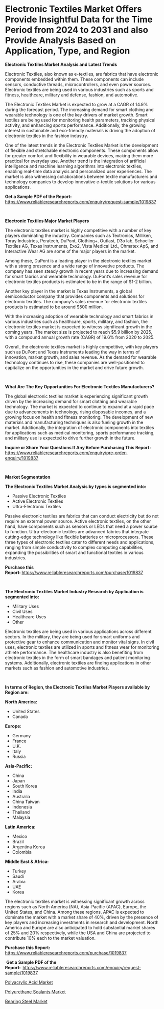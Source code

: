 <p><h1>Electronic Textiles Market Offers Provide Insightful Data for the Time Period from 2024 to 2031 and also Provide Analysis Based on Application, Type, and Region</h1></p><p><strong>Electronic Textiles Market Analysis and Latest Trends</strong></p>
<p><p>Electronic Textiles, also known as e-textiles, are fabrics that have electronic components embedded within them. These components can include sensors, conductive threads, microcontrollers, and even power sources. Electronic textiles are being used in various industries such as sports and fitness, healthcare, military and defense, fashion, and automotive.</p><p>The Electronic Textiles Market is expected to grow at a CAGR of 14.9% during the forecast period. The increasing demand for smart clothing and wearable technology is one of the key drivers of market growth. Smart textiles are being used for monitoring health parameters, tracking physical activity, and enhancing sports performance. Additionally, the growing interest in sustainable and eco-friendly materials is driving the adoption of electronic textiles in the fashion industry.</p><p>One of the latest trends in the Electronic Textiles Market is the development of flexible and stretchable electronic components. These components allow for greater comfort and flexibility in wearable devices, making them more practical for everyday use. Another trend is the integration of artificial intelligence and machine learning algorithms into electronic textiles, enabling real-time data analysis and personalized user experiences. The market is also witnessing collaborations between textile manufacturers and technology companies to develop innovative e-textile solutions for various applications.</p></p>
<p><strong>Get a Sample PDF of the Report:&nbsp;</strong> <a href="https://www.reliableresearchreports.com/enquiry/request-sample/1019837">https://www.reliableresearchreports.com/enquiry/request-sample/1019837</a></p>
<p>&nbsp;</p>
<p><strong>Electronic Textiles Major Market Players</strong></p>
<p><p>The electronic textiles market is highly competitive with a number of key players dominating the industry. Companies such as Textronics, Milliken, Toray Industries, Peratech, DuPont, Clothing+, Outlast, D3o lab, Schoeller Textiles AG, Texas Instruments, Exo2, Vista Medical Ltd., Ohmatex ApS, and Interactive Wear AG are some of the major players in the market.</p><p>Among these, DuPont is a leading player in the electronic textiles market with a strong presence and a wide range of innovative products. The company has seen steady growth in recent years due to increasing demand for smart fabrics and wearable technology. DuPont’s sales revenue for electronic textiles products is estimated to be in the range of $1-2 billion.</p><p>Another key player in the market is Texas Instruments, a global semiconductor company that provides components and solutions for electronic textiles. The company’s sales revenue for electronic textiles products is estimated to be around $500 million.</p><p>With the increasing adoption of wearable technology and smart fabrics in various industries such as healthcare, sports, military, and fashion, the electronic textiles market is expected to witness significant growth in the coming years. The market size is projected to reach $5.9 billion by 2025, with a compound annual growth rate (CAGR) of 19.6% from 2020 to 2025.</p><p>Overall, the electronic textiles market is highly competitive, with key players such as DuPont and Texas Instruments leading the way in terms of innovation, market growth, and sales revenue. As the demand for wearable technology continues to rise, these companies are well-positioned to capitalize on the opportunities in the market and drive future growth.</p></p>
<p>&nbsp;</p>
<p><strong>What Are The Key Opportunities For Electronic Textiles Manufacturers?</strong></p>
<p><p>The global electronic textiles market is experiencing significant growth driven by the increasing demand for smart clothing and wearable technology. The market is expected to continue to expand at a rapid pace due to advancements in technology, rising disposable incomes, and a growing focus on health and fitness monitoring. The development of new materials and manufacturing techniques is also fueling growth in the market. Additionally, the integration of electronic components into textiles for applications such as medical monitoring, sports performance tracking, and military use is expected to drive further growth in the future.</p></p>
<p><strong>Inquire or Share Your Questions If Any Before Purchasing This Report:</strong> <a href="https://www.reliableresearchreports.com/enquiry/pre-order-enquiry/1019837">https://www.reliableresearchreports.com/enquiry/pre-order-enquiry/1019837</a></p>
<p>&nbsp;</p>
<p><strong>Market Segmentation</strong></p>
<p><strong>The Electronic Textiles Market Analysis by types is segmented into:</strong></p>
<p><ul><li>Passive Electronic Textiles</li><li>Active Electronic Textiles</li><li>Ultra-Electronic Textiles</li></ul></p>
<p><p>Passive electronic textiles are fabrics that can conduct electricity but do not require an external power source. Active electronic textiles, on the other hand, have components such as sensors or LEDs that need a power source to function. Ultra-electronic textiles are advanced fabrics that integrate cutting-edge technology like flexible batteries or microprocessors. These three types of electronic textiles cater to different needs and applications, ranging from simple conductivity to complex computing capabilities, expanding the possibilities of smart and functional textiles in various industries.</p></p>
<p><strong>Purchase this Report:&nbsp;</strong><a href="https://www.reliableresearchreports.com/purchase/1019837">https://www.reliableresearchreports.com/purchase/1019837</a></p>
<p>&nbsp;</p>
<p><strong>The Electronic Textiles Market Industry Research by Application is segmented into:</strong></p>
<p><ul><li>Military Uses</li><li>Civil Uses</li><li>Healthcare Uses</li><li>Other</li></ul></p>
<p><p>Electronic textiles are being used in various applications across different sectors. In the military, they are being used for smart uniforms and protective gear to enhance communication and monitor vital signs. In civil uses, electronic textiles are utilized in sports and fitness wear for monitoring athlete performance. The healthcare industry is also benefiting from electronic textiles in the form of smart bandages and patient monitoring systems. Additionally, electronic textiles are finding applications in other markets such as fashion and automotive industries.</p></p>
<p>&nbsp;</p>
<p><strong>In terms of Region, the Electronic Textiles Market Players available by Region are:</strong></p>
<p>
    <p> <strong> North America: </strong>
        <ul>
            <li>United States</li>
            <li>Canada</li>
        </ul>
        </p> 
    <p> <strong> Europe: </strong>
        <ul>
            <li>Germany</li>
            <li>France</li>
            <li>U.K.</li>
            <li>Italy</li>
            <li>Russia</li>
        </ul>
        </p> 
    <p> <strong> Asia-Pacific: </strong>
        <ul>
            <li>China</li>
            <li>Japan</li>
            <li>South Korea</li>
            <li>India</li>
            <li>Australia</li>
            <li>China Taiwan</li>
            <li>Indonesia</li>
            <li>Thailand</li>
            <li>Malaysia</li>
        </ul>
        </p> 
    <p> <strong> Latin America: </strong>
        <ul>
            <li>Mexico</li>
            <li>Brazil</li>
            <li>Argentina Korea</li>
            <li>Colombia</li>
        </ul>
        </p> 
    <p> <strong> Middle East & Africa: </strong>
        <ul>
            <li>Turkey</li>
            <li>Saudi</li>
            <li>Arabia</li>
            <li>UAE</li>
            <li>Korea</li>
        </ul>
    </p>
    </p>
<p><p>The electronic textiles market is witnessing significant growth across regions such as North America (NA), Asia-Pacific (APAC), Europe, the United States, and China. Among these regions, APAC is expected to dominate the market with a market share of 40%, driven by the presence of key players and increasing investments in research and development. North America and Europe are also anticipated to hold substantial market shares of 25% and 20% respectively, while the USA and China are projected to contribute 10% each to the market valuation.</p></p>
<p><strong>Purchase this Report: </strong><a href="https://www.reliableresearchreports.com/purchase/1019837">https://www.reliableresearchreports.com/purchase/1019837</a></p>
<p>&nbsp;<strong>Get a Sample PDF of the Report:&nbsp;&nbsp;</strong><a href="https://www.reliableresearchreports.com/enquiry/request-sample/1019837">https://www.reliableresearchreports.com/enquiry/request-sample/1019837</a></p>
<p><strong></strong></p>
<p><p><a href="https://github.com/nancykennedykellievqfqt2/Market-Research-Report-List-1/blob/main/polyacrylic-acid-market.md">Polyacrylic Acid Market</a></p><p><a href="https://github.com/NorbertYates/Market-Research-Report-List-3/blob/main/polyurethane-sealants-market.md">Polyurethane Sealants Market</a></p><p><a href="https://github.com/prosalinda88/Market-Research-Report-List-3/blob/main/bearing-steel-market.md">Bearing Steel Market</a></p></p>